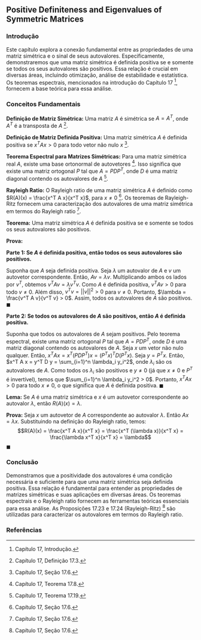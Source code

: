 ## Positive Definiteness and Eigenvalues of Symmetric Matrices

### Introdução
Este capítulo explora a conexão fundamental entre as propriedades de uma matriz simétrica e o sinal de seus autovalores. Especificamente, demonstraremos que uma matriz simétrica é definida positiva se e somente se todos os seus autovalores são positivos. Essa relação é crucial em diversas áreas, incluindo otimização, análise de estabilidade e estatística. Os teoremas espectrais, mencionados na introdução do Capítulo 17 [^1], fornecem a base teórica para essa análise.

### Conceitos Fundamentais
**Definição de Matriz Simétrica:** Uma matriz $A$ é simétrica se $A = A^T$, onde $A^T$ é a transposta de $A$ [^626].

**Definição de Matriz Definida Positiva:** Uma matriz simétrica $A$ é definida positiva se $x^T A x > 0$ para todo vetor não nulo $x$ [^629].

**Teorema Espectral para Matrizes Simétricas:** Para uma matriz simétrica real $A$, existe uma base ortonormal de autovetores [^615]. Isso significa que existe uma matriz ortogonal $P$ tal que $A = PDP^T$, onde $D$ é uma matriz diagonal contendo os autovalores de $A$ [^627].

**Rayleigh Ratio:** O Rayleigh ratio de uma matriz simétrica $A$ é definido como $R(A)(x) = \frac{x^T A x}{x^T x}$, para $x \neq 0$ [^629]. Os teoremas de Rayleigh-Ritz fornecem uma caracterização dos autovalores de uma matriz simétrica em termos do Rayleigh ratio [^629].

**Teorema:** Uma matriz simétrica $A$ é definida positiva se e somente se todos os seus autovalores são positivos.

**Prova:**

**Parte 1: Se $A$ é definida positiva, então todos os seus autovalores são positivos.**

Suponha que $A$ seja definida positiva. Seja $\lambda$ um autovalor de $A$ e $v$ um autovetor correspondente. Então, $Av = \lambda v$. Multiplicando ambos os lados por $v^T$, obtemos $v^T A v = \lambda v^T v$. Como $A$ é definida positiva, $v^T A v > 0$ para todo $v \neq 0$. Além disso, $v^T v = ||v||^2 > 0$ para $v \neq 0$. Portanto, $\lambda = \frac{v^T A v}{v^T v} > 0$. Assim, todos os autovalores de $A$ são positivos. $\blacksquare$

**Parte 2: Se todos os autovalores de $A$ são positivos, então $A$ é definida positiva.**

Suponha que todos os autovalores de $A$ sejam positivos. Pelo teorema espectral, existe uma matriz ortogonal $P$ tal que $A = PDP^T$, onde $D$ é uma matriz diagonal contendo os autovalores de $A$. Seja $x$ um vetor não nulo qualquer. Então, $x^T A x = x^T (PDP^T) x = (P^T x)^T D (P^T x)$. Seja $y = P^T x$. Então, $x^T A x = y^T D y = \sum_{i=1}^n \lambda_i y_i^2$, onde $\lambda_i$ são os autovalores de $A$. Como todos os $\lambda_i$ são positivos e $y \neq 0$ (já que $x \neq 0$ e $P^T$ é invertível), temos que $\sum_{i=1}^n \lambda_i y_i^2 > 0$. Portanto, $x^T A x > 0$ para todo $x \neq 0$, o que significa que $A$ é definida positiva. $\blacksquare$

**Lema:** Se $A$ é uma matriz simétrica e $x$ é um autovetor correspondente ao autovalor $\lambda$, então $R(A)(x) = \lambda$.

**Prova:** Seja $x$ um autovetor de $A$ correspondente ao autovalor $\lambda$. Então $Ax = \lambda x$. Substituindo na definição do Rayleigh ratio, temos:
$$R(A)(x) = \frac{x^T A x}{x^T x} = \frac{x^T (\lambda x)}{x^T x} = \frac{\lambda x^T x}{x^T x} = \lambda$$
$\blacksquare$

### Conclusão
Demonstramos que a positividade dos autovalores é uma condição necessária e suficiente para que uma matriz simétrica seja definida positiva. Essa relação é fundamental para entender as propriedades de matrizes simétricas e suas aplicações em diversas áreas. Os teoremas espectrais e o Rayleigh ratio fornecem as ferramentas teóricas essenciais para essa análise. As Proposições 17.23 e 17.24 (Rayleigh-Ritz) [^629] são utilizadas para caracterizar os autovalores em termos do Rayleigh ratio.

### Referências
[^1]: Capítulo 17, Introdução.
[^626]: Capítulo 17, Definição 17.3.
[^615]: Capítulo 17, Teorema 17.8.
[^627]: Capítulo 17, Teorema 17.19.
[^629]: Capítulo 17, Seção 17.6.

<!-- END -->